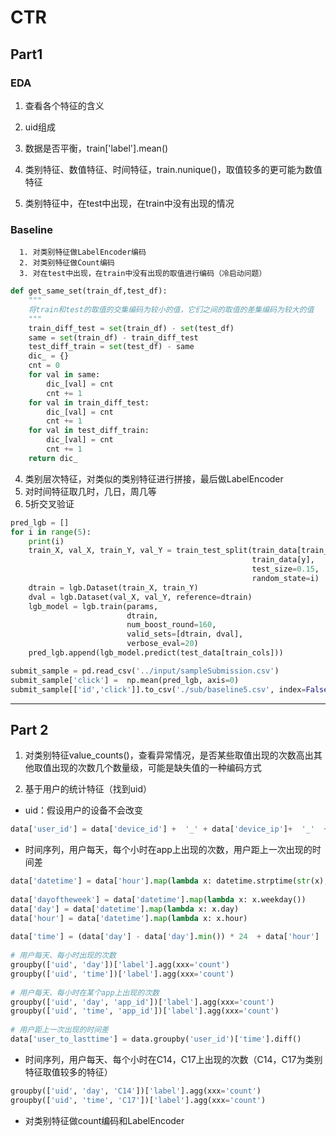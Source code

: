 # CTR
## Part1
### EDA

1.  查看各个特征的含义

2.  uid组成

3.  数据是否平衡，train['label'].mean()

4.  类别特征、数值特征、时间特征，train.nunique()，取值较多的更可能为数值特征

5.  类别特征中，在test中出现，在train中没有出现的情况

### Baseline

      1. 对类别特征做LabelEncoder编码
      2. 对类别特征做Count编码
      3. 对在test中出现，在train中没有出现的取值进行编码（冷启动问题）
```python
def get_same_set(train_df,test_df):
    """
    将train和test的取值的交集编码为较小的值，它们之间的取值的差集编码为较大的值
    """
    train_diff_test = set(train_df) - set(test_df)
    same = set(train_df) - train_diff_test
    test_diff_train = set(test_df) - same
    dic_ = {}
    cnt = 0
    for val in same:
        dic_[val] = cnt
        cnt += 1
    for val in train_diff_test:
        dic_[val] = cnt
        cnt += 1
    for val in test_diff_train:
        dic_[val] = cnt
        cnt += 1
    return dic_ 
```

   4. 类别层次特征，对类似的类别特征进行拼接，最后做LabelEncoder
   5. 对时间特征取几时，几日，周几等
   6. 5折交叉验证
```python
pred_lgb = []
for i in range(5):
    print(i)
    train_X, val_X, train_Y, val_Y = train_test_split(train_data[train_cols],
                                                      train_data[y],
                                                      test_size=0.15,
                                                      random_state=i)
    dtrain = lgb.Dataset(train_X, train_Y)
    dval = lgb.Dataset(val_X, val_Y, reference=dtrain) 
    lgb_model = lgb.train(params,
                          dtrain,
                          num_boost_round=160,
                          valid_sets=[dtrain, dval],
                          verbose_eval=20)   
    pred_lgb.append(lgb_model.predict(test_data[train_cols])) 

submit_sample = pd.read_csv('../input/sampleSubmission.csv')
submit_sample['click'] =  np.mean(pred_lgb, axis=0)
submit_sample[['id','click']].to_csv('./sub/baseline5.csv', index=False)
```

---

## Part 2

1.  对类别特征value_counts()，查看异常情况，是否某些取值出现的次数高出其他取值出现的次数几个数量级，可能是缺失值的一种编码方式

2.  基于用户的统计特征（找到uid）

- uid：假设用户的设备不会改变
```python
data['user_id'] = data['device_id'] +  '_' + data['device_ip']+  '_'  + data['device_model']
```
- 时间序列，用户每天，每个小时在app上出现的次数，用户距上一次出现的时间差

```python
data['datetime'] = data['hour'].map(lambda x: datetime.strptime(str(x), '%y%m%d%H'))
           
data['dayoftheweek'] = data['datetime'].map(lambda x: x.weekday())
data['day'] = data['datetime'].map(lambda x: x.day)
data['hour'] = data['datetime'].map(lambda x: x.hour)
           
data['time'] = (data['day'] - data['day'].min()) * 24  + data['hour']
           
# 用户每天、每小时出现的次数
groupby(['uid', 'day'])['label'].agg(xxx='count')
groupby(['uid', 'time'])['label'].agg(xxx='count')
                
# 用户每天、每小时在某个app上出现的次数
groupby(['uid', 'day', 'app_id'])['label'].agg(xxx='count')
groupby(['uid', 'time', 'app_id'])['label'].agg(xxx='count')
           
# 用户距上一次出现的时间差
data['user_to_lasttime'] = data.groupby('user_id')['time'].diff()
```
- 时间序列，用户每天、每个小时在C14，C17上出现的次数（C14，C17为类别特征取值较多的特征）
  
```python
groupby(['uid', 'day', 'C14'])['label'].agg(xxx='count')
groupby(['uid', 'time', 'C17'])['label'].agg(xxx='count')
```

-   对类别特征做count编码和LabelEncoder